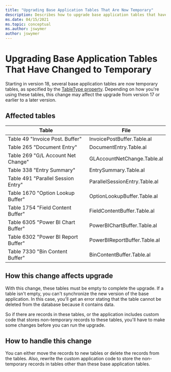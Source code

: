```yaml
---
title: "Upgrading Base Application Tables That Are Now Temporary"
description: Describes how to upgrade base application tables that have been changed to temporary starting with version 18
ms.date: 04/15/2021
ms.topic: conceptual
ms.author: jswymer
author: jswymer
---
```

# Upgrading Base Application Tables That Have Changed to Temporary

Starting in version 18, several base application tables are now temporary tables, as specified by the [TableType property](../developer/properties/devenv-tabletype-property.md). Depending on how you're using these tables, this change may affect the upgrade from version 17 or earlier to a later version.

## Affected tables

|Table|File|
|-----|----|
|Table 49 "Invoice Post. Buffer"|InvoicePostBuffer.Table.al|
|Table 265 "Document Entry"| DocumentEntry.Table.al|
|Table 269 "G/L Account Net Change"|GLAccountNetChange.Table.al|
|Table 338 "Entry Summary" |EntrySummary.Table.al|
|Table 491 "Parallel Session Entry"|ParallelSessionEntry.Table.al|
|Table 1670 "Option Lookup Buffer"|OptionLookupBuffer.Table.al |
|Table 1754 "Field Content Buffer"|FieldContentBuffer.Table.al|
|Table 6305 "Power BI Chart Buffer"|PowerBIChartBuffer.Table.al|
|Table 6302 "Power BI Report Buffer"|PowerBIReportBuffer.Table.al|
|Table 7330 "Bin Content Buffer" |BinContentBuffer.Table.al|

## How this change affects upgrade

With this change, these tables must be empty to complete the upgrade. If a table isn't empty, you can't synchronize the new version of the base application. In this case, you'll get an error stating that the table cannot be deleted from the database because it contains data.

So if there are records in these tables, or the application includes custom code that stores non-temporary records to these tables, you'll have to make some changes before you can run the upgrade.

## How to handle this change

You can either move the records to new tables or delete the records from the tables. Also, rewrite the custom application code to store the non-temporary records in tables other than these base application tables.